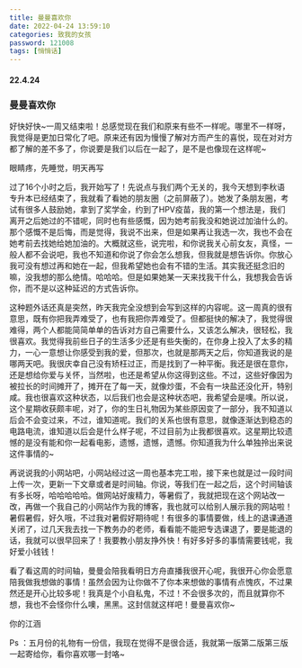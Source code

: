 ```yaml
---
title: 曼曼喜欢你
date: 2022-04-24 13:59:10
categories: 致我的女孩
password: 121008 
tags: [悄悄话]
---
```


#### 22.4.24

###  曼曼喜欢你

好快好快~一周又结束啦！总感觉现在我们和原来有些不一样呢。哪里不一样呀，我觉得是更加日常化了吧。原来还有因为慢慢了解对方而产生的喜悦，现在对对方都了解的差不多了，你说要是我们以后在一起了，是不是也像现在这样呢~

眼睛疼，先睡觉，明天再写

过了16个小时之后，我开始写了！先说点与我们两个无关的，我今天想到李秋语专升本已经结束了，我就看了看她的朋友圈（之前屏蔽了）。她发了条朋友圈，考试有很多人鼓励她，拿到了奖学金，约到了HPV疫苗，我的第一个想法是，我们离开之后她过的不错呢，同时也有些感慨，因为她考前我没和她说过加油什么的。那个感慨不是后悔，而是觉得，我说不出来，但是如果再让我选一次，我也不会在她考前去找她给她加油的。大概就这些，说完啦，和你说我关心前女友，真怪，一般人都不会说吧，我也不知道和你说了你会怎么想我，但我就是想告诉你。你放心我可没有想过再和她在一起，但我希望她也会有不错的生活。其实我还挺念旧的嘛，没我想的那么绝情。哈哈哈。但是如果她某一天来找我干什么，我想我会告诉你，而不是以这种延迟的方式告诉你。

这种题外话还真是突然，昨天我完全没想到会写到这样的内容呢。这一周真的很有意思，既有你把我弄难受了，也有我把你弄难受了。但都挺快的解决了，我觉得很难得，两个人都能简简单单的告诉对方自己需要什么，又该怎么解决，很轻松，我很喜欢。我觉得我前些日子的生活多少还是有些失衡的，在你身上投入了太多的精力，一心一意想让你感受到我的爱，但那次，也就是那两天之后，你知道我说的是哪两天吧。我很庆幸自己没有矫枉过正，而是找到了一种平衡。我还是很在意你，还是想给你爱与关怀，当然啦，也还是希望从你这得到这些。不过，这些好像因为被拉长的时间摊开了，摊开在了每一天，就像炒蛋，不会有一块盐还没化开，特别咸。我也很喜欢这种状态，以后我们也会是这种状态吧，我希望会是噢。所以说，这个星期收获颇丰呢，对了，你的生日礼物因为某些原因变了一部分，我不知道以后会不会变过来，不过，谁知道呢。我们的关系也很有意思，就像逐渐达到稳态的电路电流，谁知道以后会是什么样子呢，不过目前为止我都很喜欢。这星期比较遗憾的是没有能和你一起看电影，遗憾，遗憾，遗憾。你知道我为什么单独拎出来说这件事情的~

再说说我的小网站吧，小网站经过这一周也基本完工啦，接下来也就是过一段时间上传一次，更新一下文章或者是时间轴。你说，等我们在一起之后，这个时间轴该有多长呀，哈哈哈哈哈。做网站好废精力，等暑假了，我就把现在这个网站改一改，再做一个我自己的小网站作为我的博客，我也就可以给别人展示我的网站啦！暑假暑假，好久哦，不过我对暑假好期待呢！有很多的事情要做，线上的退课通道关闭了，过几天我去找一下教务办的老师，看看能不能把专选课退了，要是能退的话，我就可以很早回来了！我要教小朋友挣外快！有好多好多的事情需要钱呢，我好爱小钱钱！

看了看这周的时间轴，曼曼会陪我看明日方舟直播我很开心呢，我很开心你会愿意陪我做我想做的事情！虽然会因为让你做不了你本来想做的事情有点愧疚，不过果然还是开心比较多呢！我真是个小自私鬼，不过！不会很多次的，而且就算你不想，我也不会怪你什么噢，黑黑。这封信就这样吧！曼曼喜欢你~

你的江涵

Ps ：五月份的礼物有一份信，我现在觉得不是很合适，我就第一版第二版第三版一起寄给你，看你喜欢哪一封咯~
